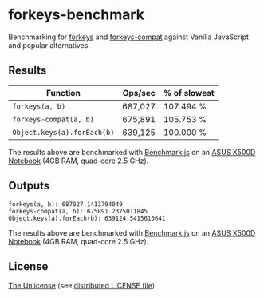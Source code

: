 # forkeys-benchmark

Benchmarking for [forkeys](http://github.com/forkeys/forkeys) and [forkeys-compat](http://github.com/forkeys/forkeys-compat) against Vanilla JavaScript and popular alternatives.

## Results

Function | Ops/sec | % of slowest
--- | --- | ---
`forkeys(a, b)` | 687,027 |  107.494 %
`forkeys-compat(a, b)` | 675,891 | 105.753 %
`Object.keys(a).forEach(b)` | 639,125 | 100.000 %

The results above are benchmarked with [Benchmark.js](http://benchmarkjs.com) on an [ASUS X500D Notebook](http://techno-flashnews.blogspot.co.uk/2014/12/review-asus-x550d-new.html) (4GB RAM, quad-core 2.5 GHz).

## Outputs

    forkeys(a, b): 687027.1413794049
    forkeys-compat(a, b): 675891.2375011845
    Object.keys(a).forEach(b): 639124.5415610641

The results above are benchmarked with [Benchmark.js](http://benchmarkjs.com) on an [ASUS X500D Notebook](http://techno-flashnews.blogspot.co.uk/2014/12/review-asus-x550d-new.html) (4GB RAM, quad-core 2.5 GHz).

## License

[The Unlicense](http://unlicense.org) (see [distributed LICENSE file](/LICENSE))
